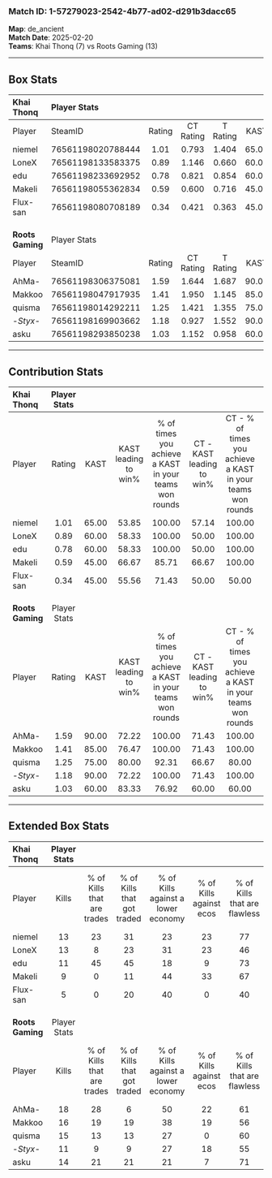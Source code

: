 ### Match ID: 1-57279023-2542-4b77-ad02-d291b3dacc65  
**Map**: de_ancient  
**Match Date**: 2025-02-20  
**Teams**: Khai Thonq (7) vs Roots Gaming (13)  

---  

## Box Stats  

| **Khai Thonq**   | Player Stats      |        |           |          |       |      |       |         |        |      |     |
| :- | :- | :-: | :-: | :-: | :-: | :-: | :-: | :-: | :-: | :-: | :-: |
| Player           | SteamID           | Rating | CT Rating | T Rating | KAST  | ADR  | Kills | Assists | Deaths | K/D  | HS% |
| niemel           | 76561198020788444 |  1.01  |   0.793   |  1.404   | 65.00 | 76.3 |  13   |    2    |   13   | 1.00 | 53  |
| LoneX            | 76561198133583375 |  0.89  |   1.146   |  0.660   | 60.00 | 71.3 |  13   |    1    |   15   | 0.87 | 38  |
| edu              | 76561198233692952 |  0.78  |   0.821   |  0.854   | 60.00 | 59.6 |  11   |    3    |   15   | 0.73 | 54  |
| Makeli           | 76561198055362834 |  0.59  |   0.600   |  0.716   | 45.00 | 60.6 |   9   |    4    |   15   | 0.60 | 44  |
| Flux-san         | 76561198080708189 |  0.34  |   0.421   |  0.363   | 45.00 | 45.4 |   5   |    3    |   16   | 0.31 | 60  |
|                  |                   |        |           |          |       |      |       |         |        |      |     |
|                  |                   |        |           |          |       |      |       |         |        |      |     |
|                  |                   |        |           |          |       |      |       |         |        |      |     |
| **Roots Gaming** | Player Stats      |        |           |          |       |      |       |         |        |      |     |
| Player           | SteamID           | Rating | CT Rating | T Rating | KAST  | ADR  | Kills | Assists | Deaths | K/D  | HS% |
| AhMa-            | 76561198306375081 |  1.59  |   1.644   |  1.687   | 90.00 | 94.9 |  18   |    6    |   9    | 2.00 | 38  |
| Makkoo           | 76561198047917935 |  1.41  |   1.950   |  1.145   | 85.00 | 77.1 |  16   |    6    |   9    | 1.78 | 75  |
| quisma           | 76561198014292211 |  1.25  |   1.421   |  1.355   | 75.00 | 79.4 |  15   |    6    |   11   | 1.36 | 66  |
| -_Styx_-         | 76561198169903662 |  1.18  |   0.927   |  1.552   | 90.00 | 75.8 |  11   |    8    |   11   | 1.00 | 81  |
| asku             | 76561198293850238 |  1.03  |   1.152   |  0.958   | 60.00 | 63.2 |  14   |    4    |   11   | 1.27 | 50  |
---  

## Contribution Stats  

| **Khai Thonq**   | Player Stats |       |                      |                                                        |                           |                                                             |                          |                                                            |
| :- | :-: | :-: | :-: | :-: | :-: | :-: | :-: | :-: |
| Player           |    Rating    | KAST  | KAST leading to win% | % of times you achieve a KAST in your teams won rounds | CT - KAST leading to win% | CT - % of times you achieve a KAST in your teams won rounds | T - KAST leading to win% | T - % of times you achieve a KAST in your teams won rounds |
| niemel           |     1.01     | 65.00 |        53.85         |                         100.00                         |           57.14           |                           100.00                            |          50.00           |                           100.00                           |
| LoneX            |     0.89     | 60.00 |        58.33         |                         100.00                         |           50.00           |                           100.00                            |          75.00           |                           100.00                           |
| edu              |     0.78     | 60.00 |        58.33         |                         100.00                         |           50.00           |                           100.00                            |          75.00           |                           100.00                           |
| Makeli           |     0.59     | 45.00 |        66.67         |                         85.71                          |           66.67           |                           100.00                            |          66.67           |                           66.67                            |
| Flux-san         |     0.34     | 45.00 |        55.56         |                         71.43                          |           50.00           |                            50.00                            |          60.00           |                           100.00                           |
|                  |              |       |                      |                                                        |                           |                                                             |                          |                                                            |
|                  |              |       |                      |                                                        |                           |                                                             |                          |                                                            |
|                  |              |       |                      |                                                        |                           |                                                             |                          |                                                            |
| **Roots Gaming** | Player Stats |       |                      |                                                        |                           |                                                             |                          |                                                            |
| Player           |    Rating    | KAST  | KAST leading to win% | % of times you achieve a KAST in your teams won rounds | CT - KAST leading to win% | CT - % of times you achieve a KAST in your teams won rounds | T - KAST leading to win% | T - % of times you achieve a KAST in your teams won rounds |
| AhMa-            |     1.59     | 90.00 |        72.22         |                         100.00                         |           71.43           |                           100.00                            |          72.73           |                           100.00                           |
| Makkoo           |     1.41     | 85.00 |        76.47         |                         100.00                         |           71.43           |                           100.00                            |          80.00           |                           100.00                           |
| quisma           |     1.25     | 75.00 |        80.00         |                         92.31                          |           66.67           |                            80.00                            |          88.89           |                           100.00                           |
| -_Styx_-         |     1.18     | 90.00 |        72.22         |                         100.00                         |           71.43           |                           100.00                            |          72.73           |                           100.00                           |
| asku             |     1.03     | 60.00 |        83.33         |                         76.92                          |           60.00           |                            60.00                            |          100.00          |                           87.50                            |
---  

## Extended Box Stats  

| **Khai Thonq**   | Player Stats |                            |                            |                                    |                         |                              |                                 |        |                             |                                     |                          |                               |                            |
| :- | :-: | :-: | :-: | :-: | :-: | :-: | :-: | :-: | :-: | :-: | :-: | :-: | :-: |
| Player           |    Kills     | % of Kills that are trades | % of Kills that got traded | % of Kills against a lower economy | % of Kills against ecos | % of Kills that are flawless | % of Kills that are close duels | Deaths | % of Deaths that get traded | % of Deaths against a lower economy | % of Deaths against ecos | % of Deaths that are flawless | % of Deaths that are close |
| niemel           |      13      |             23             |             31             |                 23                 |           23            |              77              |                0                |   13   |              8              |                  8                  |            8             |              69               |             0              |
| LoneX            |      13      |             8              |             23             |                 31                 |           23            |              46              |               23                |   15   |             20              |                  7                  |            0             |              80               |             0              |
| edu              |      11      |             45             |             45             |                 18                 |            9            |              73              |                0                |   15   |             13              |                 13                  |            7             |              67               |             0              |
| Makeli           |      9       |             0              |             11             |                 44                 |           33            |              67              |                0                |   15   |             13              |                  0                  |            0             |              47               |             0              |
| Flux-san         |      5       |             0              |             20             |                 40                 |            0            |              40              |                0                |   16   |             13              |                  6                  |            6             |              50               |             0              |
|                  |              |                            |                            |                                    |                         |                              |                                 |        |                             |                                     |                          |                               |                            |
|                  |              |                            |                            |                                    |                         |                              |                                 |        |                             |                                     |                          |                               |                            |
|                  |              |                            |                            |                                    |                         |                              |                                 |        |                             |                                     |                          |                               |                            |
| **Roots Gaming** | Player Stats |                            |                            |                                    |                         |                              |                                 |        |                             |                                     |                          |                               |                            |
| Player           |    Kills     | % of Kills that are trades | % of Kills that got traded | % of Kills against a lower economy | % of Kills against ecos | % of Kills that are flawless | % of Kills that are close duels | Deaths | % of Deaths that get traded | % of Deaths against a lower economy | % of Deaths against ecos | % of Deaths that are flawless | % of Deaths that are close |
| AhMa-            |      18      |             28             |             6              |                 50                 |           22            |              61              |                0                |   9    |             33              |                 33                  |            0             |              44               |             22             |
| Makkoo           |      16      |             19             |             19             |                 38                 |           19            |              56              |                0                |   9    |             22              |                 33                  |            0             |              44               |             0              |
| quisma           |      15      |             13             |             13             |                 27                 |            0            |              60              |                0                |   11   |             45              |                 36                  |            0             |              45               |             9              |
| -_Styx_-         |      11      |             9              |             9              |                 27                 |           18            |              55              |                0                |   11   |             36              |                 36                  |            0             |              73               |             0              |
| asku             |      14      |             21             |             21             |                 21                 |            7            |              71              |                0                |   11   |              0              |                 36                  |            9             |              100              |             0              |
